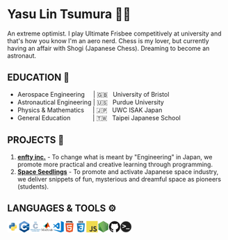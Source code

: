 # Yasu Lin Tsumura 👨‍🚀
An extreme optimist. I play Ultimate Frisbee competitively at university and that's how you know I'm an aero nerd. Chess is my lover, but currently having an affair with Shogi (Japanese Chess). Dreaming to become an astronaut.

## EDUCATION 🚀
<ul>
  <li>Aerospace Engineering &nbsp&nbsp&nbsp&nbsp| 🇬🇧 &nbsp University of Bristol</li>
  <li>Astronautical Engineering | 🇺🇸 &nbsp Purdue University</li>
  <li>Physics & Mathematics &nbsp&nbsp&nbsp&nbsp| 🇯🇵 &nbsp UWC ISAK Japan</li>
  <li>General Education &nbsp&nbsp&nbsp&nbsp&nbsp&nbsp&nbsp&nbsp&nbsp&nbsp&nbsp&nbsp| 🇹🇼 &nbsp Taipei Japanese School</li>
</ul>

## PROJECTS 🤖
1. <strong><a href="https://www.enfty.com" target="_blank">enfty inc.</a></strong> - To change what is meant by "Engineering" in Japan, we promote more practical and creative learning through programming.<br>
2. <strong><a href="https://twitter.com/SpaceSeedlings" target="_blank">Space Seedlings</a></strong> - To promote and activate Japanese space industry, we deliver snippets of fun, mysterious and dreamful space as pioneers (students).<br>


## LANGUAGES & TOOLS ⚙️

<img align="left" alt="Python" width="26px" src="https://raw.githubusercontent.com/github/explore/80688e429a7d4ef2fca1e82350fe8e3517d3494d/topics/python/python.png" >
<img align="left" alt="C++" width="26px" src="https://raw.githubusercontent.com/github/explore/80688e429a7d4ef2fca1e82350fe8e3517d3494d/topics/cpp/cpp.png">
<img align="left" alt="C" width="26px" src="https://raw.githubusercontent.com/github/explore/80688e429a7d4ef2fca1e82350fe8e3517d3494d/topics/c/c.png" >
<img align="left" alt="Matlab" width="26px" src="https://raw.githubusercontent.com/github/explore/80688e429a7d4ef2fca1e82350fe8e3517d3494d/topics/matlab/matlab.png" >
<img align="left" alt="Visual Studio Code" width="26px" src="https://raw.githubusercontent.com/github/explore/80688e429a7d4ef2fca1e82350fe8e3517d3494d/topics/visual-studio-code/visual-studio-code.png" />
<img align="left" alt="HTML5" width="26px" src="https://raw.githubusercontent.com/github/explore/80688e429a7d4ef2fca1e82350fe8e3517d3494d/topics/html/html.png" />
<img align="left" alt="CSS3" width="26px" src="https://raw.githubusercontent.com/github/explore/80688e429a7d4ef2fca1e82350fe8e3517d3494d/topics/css/css.png" />
<img align="left" alt="JavaScript" width="26px" src="https://raw.githubusercontent.com/github/explore/80688e429a7d4ef2fca1e82350fe8e3517d3494d/topics/javascript/javascript.png" />
<img align="left" alt="Node.js" width="26px" src="https://raw.githubusercontent.com/github/explore/80688e429a7d4ef2fca1e82350fe8e3517d3494d/topics/nodejs/nodejs.png" />
<img align="left" alt="GitHub" width="26px" src="https://raw.githubusercontent.com/github/explore/78df643247d429f6cc873026c0622819ad797942/topics/github/github.png" />
<img align="left" alt="Terminal" width="26px" src="https://raw.githubusercontent.com/github/explore/80688e429a7d4ef2fca1e82350fe8e3517d3494d/topics/terminal/terminal.png" />


<!--
**yasulin/yasulin** is a ✨ _special_ ✨ repository because its `README.md` (this file) appears on your GitHub profile.

Here are some ideas to get you started:

- 🔭 I’m currently working on ...
- 🌱 I’m currently learning ...
- 👯 I’m looking to collaborate on ...
- 🤔 I’m looking for help with ...
- 💬 Ask me about ...
- 📫 How to reach me: ...
- 😄 Pronouns: ...
- ⚡ Fun fact: ...
-->

